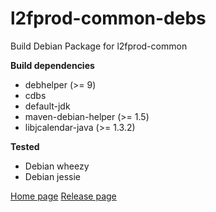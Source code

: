 # l2fprod-common-debs
Build Debian Package for l2fprod-common

**Build dependencies**

- debhelper (>= 9)
- cdbs
- default-jdk
- maven-debian-helper (>= 1.5)
- libjcalendar-java (>= 1.3.2)

**Tested**

- Debian wheezy
- Debian jessie

[Home page](https://github.com/sarxos/l2fprod-common)
[Release page](https://github.com/yadickson/l2fprod-common-debs/releases)

